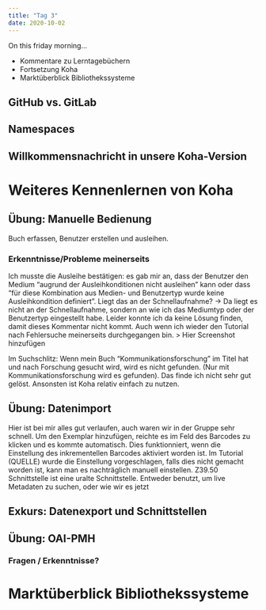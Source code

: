 ```yaml
---
title: "Tag 3"
date: 2020-10-02
---
```


On this friday morning...
- Kommentare zu Lerntagebüchern
- Fortsetzung Koha
- Marktüberblick Bibliothekssysteme

<h2>GitHub vs. GitLab</h2>

<h2>Namespaces</h2>

<h2>Willkommensnachricht in unsere Koha-Version</h2>

<h1>Weiteres Kennenlernen von Koha</h1>
<h2>Übung: Manuelle Bedienung</h2>
Buch erfassen, Benutzer erstellen und ausleihen.

<h3>Erkenntnisse/Probleme meinerseits</h3>
Ich musste die Ausleihe bestätigen: es gab mir an, dass der Benutzer den Medium “augrund der Ausleihkonditionen nicht ausleihen” kann oder dass “für diese Kombination aus Medien- und Benutzertyp wurde keine Ausleihkondition definiert”. Liegt das an der Schnellaufnahme?
-> Da liegt es nicht an der Schnellaufnahme, sondern an wie ich das Mediumtyp oder der Benutzertyp eingestellt habe. Leider konnte ich da keine Lösung finden, damit dieses Kommentar nicht kommt. Auch wenn ich wieder den Tutorial nach Fehlersuche meinerseits durchgegangen bin.
> Hier Screenshot hinzufügen

Im Suchschlitz: Wenn mein Buch “Kommunikationsforschung” im Titel hat und nach Forschung gesucht wird, wird es nicht gefunden. (Nur mit Kommunikationsforschung wird es gefunden). Das finde ich nicht sehr gut gelöst.
Ansonsten ist Koha relativ einfach zu nutzen.

<h2>Übung: Datenimport</h2>
Hier ist bei mir alles gut verlaufen, auch waren wir in der Gruppe sehr schnell. Um den Exemplar hinzufügen, reichte es im Feld des Barcodes zu klicken und es kommte automatisch. Dies funktionniert, wenn die Einstellung des inkrementellen Barcodes aktiviert worden ist. Im Tutorial (QUELLE) wurde die Einstellung vorgeschlagen, falls dies nicht gemacht worden ist, kann man es nachträglich manuell einstellen.
Z39.50 Schnittstelle ist eine uralte Schnittstelle. Entweder benutzt, um live Metadaten zu suchen, oder wie wir es jetzt 

<h2>Exkurs: Datenexport und Schnittstellen</h3>


<h2>Übung: OAI-PMH</h2>

<h3>Fragen / Erkenntnisse?</h3>


<h1>Marktüberblick Bibliothekssysteme</h1>


